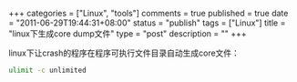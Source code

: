 +++
categories = ["Linux", "tools"]
comments = true
published = true
date = "2011-06-29T19:44:31+08:00"
status = "publish"
tags = ["Linux"]
title = "linux下生成core dump文件"
type = "post"
description = ""
+++


linux下让crash的程序在程序可执行文件目录自动生成core文件：

```sh
ulimit -c unlimited
```
<!--more-->